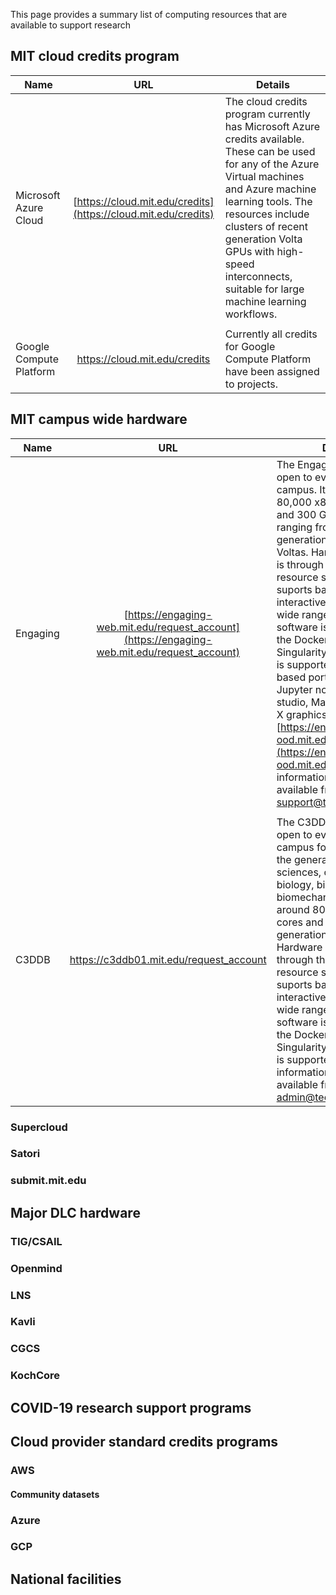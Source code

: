 This page provides a summary list of computing resources that are available to support research

## MIT cloud credits program

| Name          | URL           | Details     |
| ------------- |:-------------:| ------------|
| Microsoft Azure Cloud   | [https://cloud.mit.edu/credits](https://cloud.mit.edu/credits) | The cloud credits program currently has Microsoft Azure credits available. These can be used for any of the Azure Virtual machines and Azure machine learning tools. The resources include clusters of recent generation Volta GPUs with high-speed interconnects, suitable for large machine learning workflows. |
|               |                               |  |
| Google Compute Platform | https://cloud.mit.edu/credits | Currently all credits for Google Compute Platform have been assigned to projects. |


## MIT campus wide hardware

| Name          | URL           | Details     |
| ------------- |:-------------:| ------------|
| Engaging    | [https://engaging-web.mit.edu/request_account](https://engaging-web.mit.edu/request_account) | The Engaging cluster is open to everyone on campus. It has around 80,000 x86 CPU cores and 300 GPU cards ranging from K80 generation to recent Voltas. Hardware access is through the Slurm resource scehduler that suports batch and interactive workload. A wide range of standard software is available and the Docker compatible Singularity container tool is supported. A web-based portal supporting Jupyter notebooks, R studio, Mathematica and X graphics is available at [https://engaging-ood.mit.edu](https://engaging-ood.mit.edu). Further information and support is available from engaging-support@techsquare.com. 
| | | |
| C3DDB | https://c3ddb01.mit.edu/request_account | The C3DDB cluster is open to everyone on campus for research in the general area of life-sciences, computational biology, biochemistry and biomechanics. It has around 8000 x86 CPU cores and 100 K80 generation GPU cards. Hardware access is through the Slurm resource scehduler that suports batch and interactive workload. A wide range of standard software is available and the Docker compatible Singularity container tool is supported. Further information and support is available from c3ddb-admin@techsquare.com.  |


### Supercloud
### Satori
### submit.mit.edu

## Major DLC hardware

### TIG/CSAIL
### Openmind
### LNS
### Kavli
### CGCS
### KochCore

## COVID-19 research support programs

## Cloud provider standard credits programs

### AWS
#### Community datasets

### Azure

### GCP

## National facilities

## 
